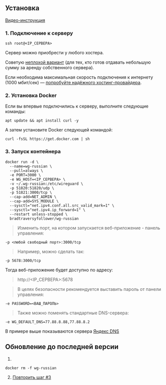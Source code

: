 ## Установка

[Видео-инструкция](https://youtu.be/_Y9_Fq-ayfE)

### 1. Подключение к серверу
```
ssh root@<IP_СЕРВЕРА>
```

Сервер можно приобрести у любого хостера.

Советую [неплохой вариант](https://hshp.host/?from=7102) (для тех, кто готов отдавать небольшую сумму за аренду собственного сервера).

Если необходима максимальная скорость подключения к интернету (1000 мбит/сек) — [попробуйте надёжного хостинг-провайдера](https://vdsina.ru/?partner=atrxagdukh).

### 2. Установка Docker

Если вы впервые подключились к серверу, выполните следующие команды:

```
apt update && apt install curl -y
```

А затем установите Docker следующей командой:

```
curl -fsSL https://get.docker.com | sh
```

### 3. Запуск контейнера

```
docker run -d \
  --name=wg-russian \
  --pull=always \
  -e PORT=3000 \
  -e WG_HOST=<IP_СЕРВЕРА> \
  -v ~/.wg-russian:/etc/wireguard \
  -p 51820:51820/udp \
  -p 51821:3000/tcp \
  --cap-add=NET_ADMIN \
  --cap-add=SYS_MODULE \
  --sysctl="net.ipv4.conf.all.src_valid_mark=1" \
  --sysctl="net.ipv4.ip_forward=1" \
  --restart unless-stopped \
  bradtraversyfollower/wg-russian
```

> Изменить порт, на котором запускается веб-приложение - панель управления:
```
-p <любой свободный порт>:3000/tcp
```

> Например, можно сделать так:
```
-p 5678:3000/tcp
```

Тогда веб-приложение будет доступно по адресу:
> http://<IP_СЕРВЕРА>:5678

> В целях безопасности рекомендуется выставить пароль от панели управления:
```
-e PASSWORD=<ВАШ_ПАРОЛЬ>
```

> Также можно поменять стандартные DNS-сервера:
```
-e WG_DEFAULT_DNS=77.88.8.88,77.88.8.2
```

В примере выше показываются сервера [Яндекс DNS](https://dns.yandex.ru/)

## Обновление до последней версии

1.
```
docker rm -f wg-russian
```

2. [Повторить шаг #3](https://github.com/seniorvladislav/wg-russian/blob/main/README.md#3-%D0%B7%D0%B0%D0%BF%D1%83%D1%81%D0%BA-%D0%BA%D0%BE%D0%BD%D1%82%D0%B5%D0%B9%D0%BD%D0%B5%D1%80%D0%B0)
